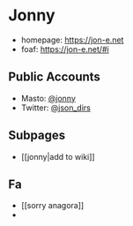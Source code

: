 # Jonny

- homepage: https://jon-e.net
- foaf: https://jon-e.net/#i


## Public Accounts

- Masto: [@jonny](https://social.coop/@jonny/)
- Twitter: [@json_dirs](https://twitter.com/json_dirs)

## Subpages

- [[jonny|add to wiki]]

## Fa

- [[sorry anagora]]
- 

